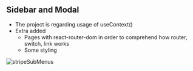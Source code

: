 ## Sidebar and Modal

- The project is regarding usage of useContext()
- Extra added
  - Pages with react-router-dom in order to comprehend how router, switch, link works
  - Some styling

![stripeSubMenus](https://user-images.githubusercontent.com/72968539/132160994-00312ead-2428-4788-a71a-e1811aca6e9e.gif)
